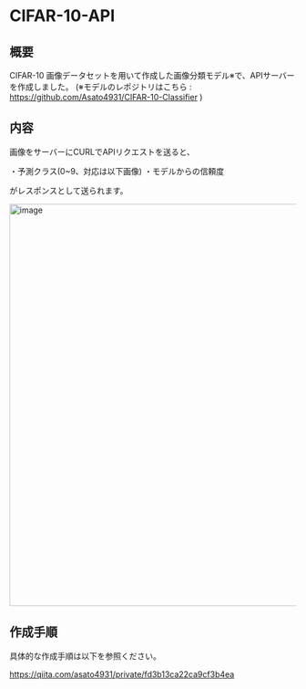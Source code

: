 # CIFAR-10-API

## 概要

CIFAR-10 画像データセットを用いて作成した画像分類モデル※で、APIサーバーを作成しました。
(※モデルのレポジトリはこちら : https://github.com/Asato4931/CIFAR-10-Classifier )

## 内容

画像をサーバーにCURLでAPIリクエストを送ると、

・予測クラス(0~9、対応は以下画像)
・モデルからの信頼度

がレスポンスとして送られます。

<img width="705" alt="image" src="https://github.com/Asato4931/CIFAR-10-API/assets/108675293/7c8d545f-f11f-4e95-8caa-8a3602b415b9">




## 作成手順

具体的な作成手順は以下を参照ください。

https://qiita.com/asato4931/private/fd3b13ca22ca9cf3b4ea
